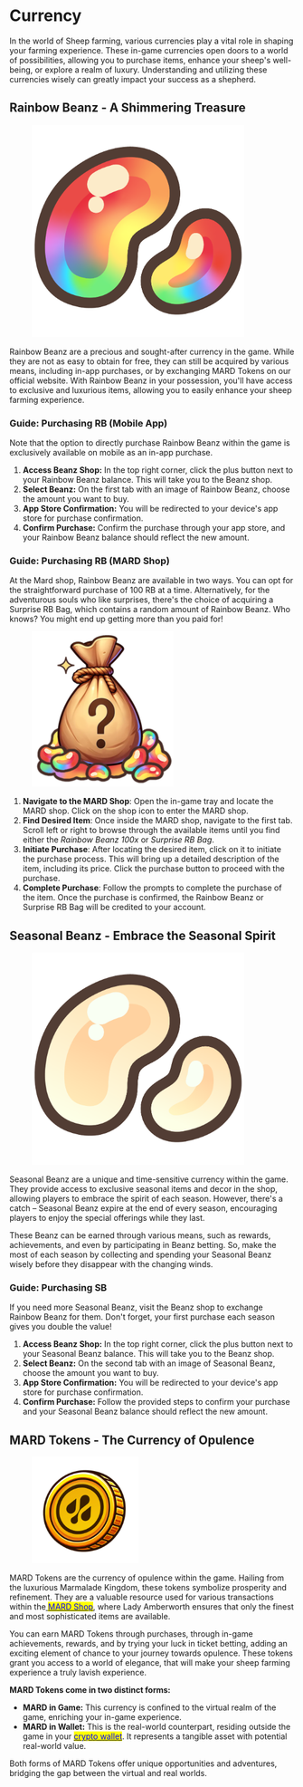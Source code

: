 # Currency

In the world of Sheep farming, various currencies play a vital role in shaping your farming experience. These in-game currencies open doors to a world of possibilities, allowing you to purchase items, enhance your sheep's well-being, or explore a realm of luxury. Understanding and utilizing these currencies wisely can greatly impact your success as a shepherd.

##

## **Rainbow Beanz - A Shimmering Treasure**

<figure><img src="../.gitbook/assets/beanz_rainbow (1).png" alt="" width="375"><figcaption></figcaption></figure>

Rainbow Beanz are a precious and sought-after currency in the game. While they are not as easy to obtain for free, they can still be acquired by various means, including in-app purchases, or by exchanging MARD Tokens on our official website. With Rainbow Beanz in your possession, you'll have access to exclusive and luxurious items, allowing you to easily enhance your sheep farming experience.



### **Guide: Purchasing RB (Mobile App)**

Note that the option to directly purchase Rainbow Beanz within the game is exclusively available on mobile as an in-app purchase.

1. **Access Beanz Shop:** In the top right corner, click the plus button next to your Rainbow Beanz balance. This will take you to the Beanz shop.
2. **Select Beanz:** On the first tab with an image of Rainbow Beanz, choose the amount you want to buy.
3. **App Store Confirmation:** You will be redirected to your device's app store for purchase confirmation.
4. **Confirm Purchase:** Confirm the purchase through your app store, and your Rainbow Beanz balance should reflect the new amount.



### Guide: Purchasing RB (MARD Shop)

At the Mard shop, Rainbow Beanz are available in two ways. You can opt for the straightforward purchase of 100 RB at a time. Alternatively, for the adventurous souls who like surprises, there's the choice of acquiring a Surprise RB Bag, which contains a random amount of Rainbow Beanz. Who knows? You might end up getting more than you paid for!

<figure><img src="../.gitbook/assets/Random Rainbow BEanz Icon.png" alt=""><figcaption></figcaption></figure>

1. **Navigate to the MARD Shop**: Open the in-game tray and locate the MARD shop. Click on the shop icon to enter the MARD shop.
2. **Find Desired Item**: Once inside the MARD shop, navigate to the first tab. Scroll left or right to browse through the available items until you find either the _Rainbow Beanz 100x_ or _Surprise RB Bag_.&#x20;
3. **Initiate Purchase**: After locating the desired item, click on it to initiate the purchase process. This will bring up a detailed description of the item, including its price. Click the purchase button to proceed with the purchase.
4. **Complete Purchase**: Follow the prompts to complete the purchase of the item. Once the purchase is confirmed, the Rainbow Beanz or Surprise RB Bag will be credited to your account.





## **Seasonal Beanz - Embrace the Seasonal Spirit**

<figure><img src="../.gitbook/assets/beanz_06.png" alt="" width="375"><figcaption></figcaption></figure>

Seasonal Beanz are a unique and time-sensitive currency within the game. They provide access to exclusive seasonal items and decor in the shop, allowing players to embrace the spirit of each season. However, there's a catch – Seasonal Beanz expire at the end of every season, encouraging players to enjoy the special offerings while they last.



These Beanz can be earned through various means, such as rewards, achievements, and even by participating in Beanz betting. So, make the most of each season by collecting and spending your Seasonal Beanz wisely before they disappear with the changing winds.



### **Guide: Purchasing SB**

If you need more Seasonal Beanz, visit the Beanz shop to exchange Rainbow Beanz for them. Don't forget, your first purchase each season gives you double the value!

1. **Access Beanz Shop:** In the top right corner, click the plus button next to your Seasonal Beanz balance. This will take you to the Beanz shop.
2. **Select Beanz:** On the second tab with an image of Seasonal Beanz, choose the amount you want to buy.
3. **App Store Confirmation:** You will be redirected to your device's app store for purchase confirmation.
4. **Confirm Purchase:** Follow the provided steps to confirm your purchase and your Seasonal Beanz balance should reflect the new amount.



## MARD Tokens - The Currency of Opulence

<figure><img src="../.gitbook/assets/MARD.png" alt="" width="188"><figcaption></figcaption></figure>

MARD Tokens are the currency of opulence within the game. Hailing from the luxurious Marmalade Kingdom, these tokens symbolize prosperity and refinement. They are a valuable resource used for various transactions within the[ <mark style="color:blue;">MARD Shop</mark>](mard-shop.md), where Lady Amberworth ensures that only the finest and most sophisticated items are available.



You can earn MARD Tokens through purchases, through in-game achievements, rewards, and by trying your luck in ticket betting, adding an exciting element of chance to your journey towards opulence. These tokens grant you access to a world of elegance, that will make your sheep farming experience a truly lavish experience.



**MARD Tokens come in two distinct forms:**

* **MARD in Game:** This currency is confined to the virtual realm of the game, enriching your in-game experience.
* **MARD in Wallet:** This is the real-world counterpart, residing outside the game in your [<mark style="color:blue;">crypto wallet</mark>](../web-3.0/tokenomics/). It represents a tangible asset with potential real-world value.

Both forms of MARD Tokens offer unique opportunities and adventures, bridging the gap between the virtual and real worlds.
